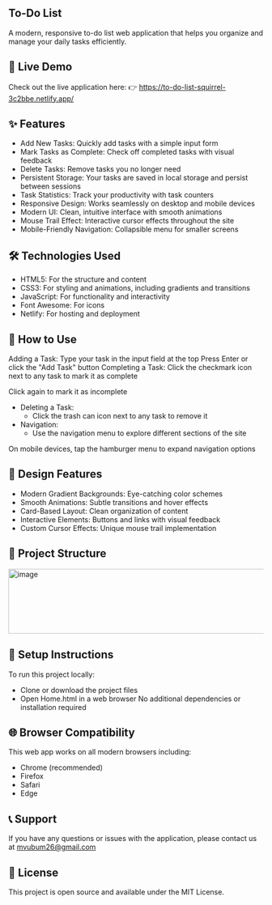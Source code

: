 ## To-Do List

A modern, responsive to-do list web application that helps you organize and manage your daily tasks efficiently.

## 🌟 Live Demo
Check out the live application here:
👉 https://to-do-list-squirrel-3c2bbe.netlify.app/

## ✨ Features
* Add New Tasks: Quickly add tasks with a simple input form
* Mark Tasks as Complete: Check off completed tasks with visual feedback
* Delete Tasks: Remove tasks you no longer need
* Persistent Storage: Your tasks are saved in local storage and persist between sessions
* Task Statistics: Track your productivity with task counters
* Responsive Design: Works seamlessly on desktop and mobile devices
* Modern UI: Clean, intuitive interface with smooth animations
* Mouse Trail Effect: Interactive cursor effects throughout the site
* Mobile-Friendly Navigation: Collapsible menu for smaller screens

## 🛠️ Technologies Used
* HTML5: For the structure and content
* CSS3: For styling and animations, including gradients and transitions
* JavaScript: For functionality and interactivity
* Font Awesome: For icons
* Netlify: For hosting and deployment

## 📱 How to Use
Adding a Task:
Type your task in the input field at the top
Press Enter or click the "Add Task" button
Completing a Task:
Click the checkmark icon next to any task to mark it as complete

Click again to mark it as incomplete

* Deleting a Task:
  - Click the trash can icon next to any task to remove it
* Navigation:
  - Use the navigation menu to explore different sections of the site

On mobile devices, tap the hamburger menu to expand navigation options

## 🎨 Design Features
* Modern Gradient Backgrounds: Eye-catching color schemes
* Smooth Animations: Subtle transitions and hover effects
* Card-Based Layout: Clean organization of content
* Interactive Elements: Buttons and links with visual feedback
* Custom Cursor Effects: Unique mouse trail implementation

## 📁 Project Structure
<img width="776" height="128" alt="image" src="https://github.com/user-attachments/assets/1c27dd33-f753-46d4-8e28-ae1280951d2a" />

## 🔧 Setup Instructions
To run this project locally:
* Clone or download the project files
* Open Home.html in a web browser
No additional dependencies or installation required

## 🌐 Browser Compatibility
This web app works on all modern browsers including:
  - Chrome (recommended)
  - Firefox
  - Safari
  - Edge

## 📞 Support
If you have any questions or issues with the application, please contact us at mvubum26@gmail.com

## 📄 License
This project is open source and available under the MIT License.
